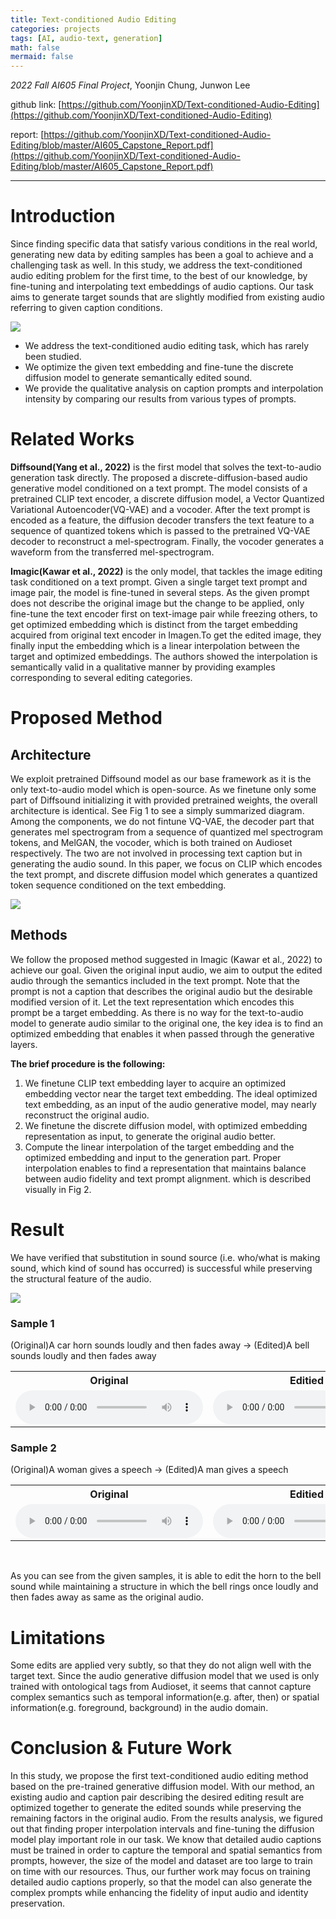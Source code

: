 ```yaml
---
title: Text-conditioned Audio Editing
categories: projects
tags: [AI, audio-text, generation]
math: false
mermaid: false
---
```


*2022 Fall AI605 Final Project*, Yoonjin Chung, Junwon Lee

github link: [https://github.com/YoonjinXD/Text-conditioned-Audio-Editing](https://github.com/YoonjinXD/Text-conditioned-Audio-Editing)

report: [https://github.com/YoonjinXD/Text-conditioned-Audio-Editing/blob/master/AI605_Capstone_Report.pdf](https://github.com/YoonjinXD/Text-conditioned-Audio-Editing/blob/master/AI605_Capstone_Report.pdf)

***

# Introduction
Since finding specific data that satisfy various conditions in the real world, generating new data by editing samples has been a goal to achieve and a challenging task as well. In this study, we address the text-conditioned audio editing problem for the first time, to the best of our knowledge, by fine-tuning and interpolating text embeddings of audio captions. Our task aims to generate target sounds that are slightly modified from existing audio referring to given caption conditions.

<img src="{{site.url}}/images/2023-03-02-Text-conditioned-Audio-Editing/figure_1.png">

- We address the text-conditioned audio editing task, which has rarely been studied.
- We optimize the given text embedding and fine-tune the discrete diffusion model to generate semantically edited sound.
- We provide the qualitative analysis on caption prompts and interpolation intensity by comparing our results from various types of prompts.


# Related Works
**Diffsound(Yang et al., 2022)** is the first model that solves the text-to-audio generation task directly. The proposed a discrete-diffusion-based audio generative model conditioned on a text prompt. The model consists of a pretrained CLIP text encoder, a discrete diffusion model, a Vector Quantized Variational Autoencoder(VQ-VAE) and a vocoder. After the text prompt is encoded as a feature, the diffusion decoder transfers the text feature to a sequence of quantized tokens which is passed to the pretrained VQ-VAE decoder to reconstruct a mel-spectrogram. Finally, the vocoder generates a waveform from the transferred mel-spectrogram.

**Imagic(Kawar et al., 2022)** is the only model,  that tackles the image editing task conditioned on a text prompt. Given a single target text prompt and image pair, the model is fine-tuned in several steps. As the given prompt does not describe the original image but the change to be applied, only fine-tune the text encoder first on text-image pair while freezing others, to get optimized embedding which is distinct from the target embedding  acquired from original text encoder in Imagen.To get the edited image, they finally input the embedding which is a linear interpolation between the  target and optimized embeddings. The authors showed the interpolation is semantically valid in a qualitative manner by providing examples corresponding to several editing categories.


# Proposed Method
## Architecture
We exploit pretrained Diffsound model as our base framework as it is the only text-to-audio model which is open-source. As we finetune only some part of Diffsound initializing it with provided pretrained weights, the overall architecture is identical. See Fig 1 to see a simply summarized diagram.
Among the components, we do not fintune VQ-VAE, the decoder part that generates mel spectrogram from a sequence of quantized mel spectrogram tokens, and MelGAN, the vocoder, which is both trained on Audioset respectively. The two are not involved in processing text caption but in generating the audio sound. In this paper, we focus on CLIP which encodes the text prompt, and discrete diffusion model which generates a quantized token sequence conditioned on the text embedding. 


<img src="{{site.url}}/images/2023-03-02-Text-conditioned-Audio-Editing/figure_2.png">


## Methods
We follow the proposed method suggested in Imagic (Kawar et al., 2022) to achieve our goal. Given the original input audio, we aim to output the edited audio through the semantics included in the text prompt. Note that the prompt is not a caption that describes the original audio but the desirable modified version of it. Let the text representation which encodes this prompt be a target embedding. As there is no way for the text-to-audio model to generate audio similar to the original one, the key idea is to find an optimized embedding that enables it when passed through the generative layers.


**The brief procedure is the following:**
1. We finetune CLIP text embedding layer to acquire an optimized embedding vector near the target text embedding. The ideal optimized text embedding, as an input of the audio generative model, may nearly reconstruct the original audio.
2. We finetune the discrete diffusion model, with optimized embedding representation as input, to generate the original audio better.
3. Compute the linear interpolation of the target embedding and the optimized embedding and input to the generation part. Proper interpolation enables to find a representation that maintains balance between audio fidelity and text prompt alignment. which is described visually in Fig 2.

# Result
We have verified that substitution in sound source (i.e. who/what is making sound, which kind of sound has occurred) is successful while preserving the structural feature of the audio.

<img src="{{site.url}}/images/2023-03-02-Text-conditioned-Audio-Editing/result.png">

### Sample 1
(Original)A car horn sounds loudly and then fades away → (Edited)A bell sounds loudly and then fades away

<table>
    <tr>
        <th>Original</th>
        <th>Editied</th>
    </tr>
    <tr>
        <td><audio src="{{site.url}}/images/2023-03-02-Text-conditioned-Audio-Editing/Y2KCoO8C8R8.wav" controls></audio></td>
        <td><audio src="{{site.url}}/images/2023-03-02-Text-conditioned-Audio-Editing/Y2KCoO8C8R8_G_0.6.wav" controls></audio></td>
    </tr>
</table>

### Sample 2
(Original)A woman gives a speech → (Edited)A man gives a speech

<table>
    <tr>
        <th>Original</th>
        <th>Editied</th>
    </tr>
    <tr>
        <td><audio src="{{site.url}}/images/2023-03-02-Text-conditioned-Audio-Editing/1wOcbw5Rg84.wav" controls></audio></td>
        <td><audio src="{{site.url}}/images/2023-03-02-Text-conditioned-Audio-Editing/1wOcbw5Rg84_G_0.5.wav" controls></audio></td>
    </tr>
</table>

<br>


As you can see from the given samples, it is able to edit  the horn to the bell sound while maintaining a structure in which the bell rings once loudly and then fades away as same as the original audio.

# Limitations
Some edits are applied very subtly, so that they do not align well with the target text. Since the audio generative diffusion model that we used is only trained with ontological tags from Audioset, it seems that cannot capture complex semantics such as temporal information(e.g. after, then) or spatial information(e.g. foreground, background) in the audio domain.

# Conclusion & Future Work
In this study, we propose the first text-conditioned audio editing method based on the pre-trained generative diffusion model. With our method, an existing audio and caption pair describing the desired editing result are optimized together to generate the edited sounds while preserving the remaining factors in the original audio. From the results analysis, we figured out that finding proper interpolation intervals and fine-tuning the diffusion model play important role in our task. We know that detailed audio captions must be trained in order to capture the temporal and spatial semantics from prompts, however, the size of the model and dataset are too large to train on time with our resources. Thus, our further work may focus on training detailed audio captions properly, so that the model can also generate the complex  prompts while enhancing the fidelity of input audio and identity preservation. 




